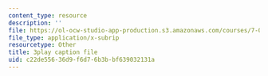 ```yaml
---
content_type: resource
description: ''
file: https://ol-ocw-studio-app-production.s3.amazonaws.com/courses/7-016-introductory-biology-fall-2018/c22de55636d9f6d76b3bbf639032131a_7xJPSuSVmSk.srt
file_type: application/x-subrip
resourcetype: Other
title: 3play caption file
uid: c22de556-36d9-f6d7-6b3b-bf639032131a
---
```

